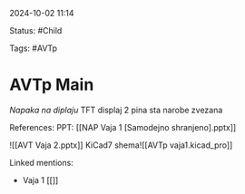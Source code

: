 2024-10-02 11:14

Status: #Child 

Tags:  #AVTp

# AVTp Main




*Napaka na diplaju* TFT displaj 2 pina sta narobe zvezana

References:
PPT: [[NAP Vaja 1 [Samodejno shranjeno].pptx]]

 ![[AVT Vaja 2.pptx]]
 KiCad7 shema![[AVTp vaja1.kicad_pro]]

Linked mentions:
- Vaja 1 [[]]